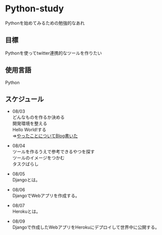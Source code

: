 Python-study
==========

Pythonを始めてみるための勉強的なあれ

## 目標
Pythonを使ってtwitter連携的なツールを作りたい

## 使用言語
Python

## スケジュール
- 08/03  
どんなものを作るか決める  
開発環境を整える  
Hello World!する  
⇒[やったことについてBlog書いた](http://syobochim.hatenablog.com/entry/2013/08/04/021452)

- 08/04  
ツールを作るうえで参考できるやつを探す  
ツールのイメージをつかむ  
タスクばらし  

- 08/05  
Djangoとは。  

- 08/06  
DjangoでWebアプリを作成する。  

- 08/07  
Herokuとは。

- 08/09  
Djangoで作成したWebアプリをHerokuにデプロイして世界中に公開する。
